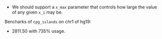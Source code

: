 
* We should support a `x_max` parameter that controls how large the value of any
  given `x_i` may be.


Bencharks of `cpg_islands` on chr1 of hg19:

* 2811.50 with 735% usage.

